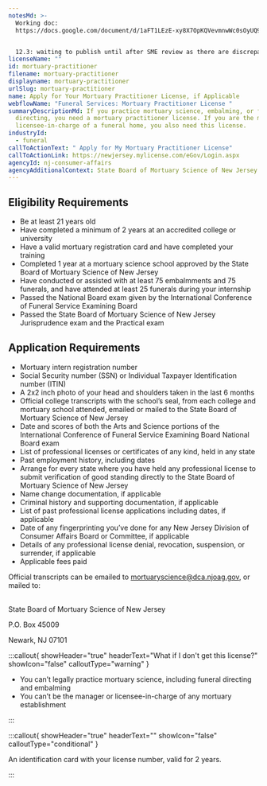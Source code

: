 ```yaml
---
notesMd: >-
  Working doc:
  https://docs.google.com/document/d/1aFT1LEzE-xy8X7OpKQVevmnwWc0sOyUQ9VIQJd2T4fA/edit?tab=t.0


  12.3: waiting to publish until after SME review as there are discrepancies on the MLO test application
licenseName: ""
id: mortuary-practitioner
filename: mortuary-practitioner
displayname: mortuary-practitioner
urlSlug: mortuary-practitioner
name: Apply for Your Mortuary Practitioner License, if Applicable
webflowName: "Funeral Services: Mortuary Practitioner License "
summaryDescriptionMd: If you practice mortuary science, embalming, or funeral
  directing, you need a mortuary practitioner license. If you are the manager or
  licensee-in-charge of a funeral home, you also need this license.
industryId:
  - funeral
callToActionText: " Apply for My Mortuary Practitioner License"
callToActionLink: https://newjersey.mylicense.com/eGov/Login.aspx
agencyId: nj-consumer-affairs
agencyAdditionalContext: State Board of Mortuary Science of New Jersey
---
```

## Eligibility Requirements

* Be at least 21 years old
* Have completed a minimum of 2 years at an accredited college or university 
* Have a valid mortuary registration card and have completed your training
* Completed 1 year at a mortuary science school approved by the State Board of Mortuary Science of New Jersey
* Have conducted or assisted with at least 75 embalmments and 75 funerals, and have attended at least 25 funerals during your internship
* Passed the National Board exam given by the International Conference of Funeral Service Examining Board
* Passed the State Board of Mortuary Science of New Jersey Jurisprudence exam and the Practical exam

## Application Requirements

* Mortuary intern registration number 
* Social Security number (SSN) or Individual Taxpayer Identification number (ITIN)
* A 2x2 inch photo of your head and shoulders taken in the last 6 months
* Official college transcripts with the school’s seal, from each college and mortuary school attended, emailed or mailed to the State Board of Mortuary Science of New Jersey
* Date and scores of both the Arts and Science portions of the International Conference of Funeral Service Examining Board National Board exam
* List of professional licenses or certificates of any kind, held in any state 
* Past employment history, including dates
* Arrange for every state where you have held any professional license to submit verification of good standing directly to the State Board of Mortuary Science of New Jersey
* Name change documentation, if applicable
* Criminal history and supporting documentation, if applicable
* List of past professional license applications including dates, if applicable
* Date of any fingerprinting you’ve done for any New Jersey Division of Consumer Affairs Board or Committee, if applicable 
* Details of any professional license denial, revocation, suspension, or surrender, if applicable
* Applicable fees paid

Official transcripts can be emailed to [mortuaryscience@dca.njoag.gov](mailto:mortuaryscience@dca.njoag.gov), or mailed to:

\
State Board of Mortuary Science of New Jersey

P.O. Box 45009 

Newark, NJ 07101

:::callout{ showHeader="true" headerText="What if I don't get this license?" showIcon="false" calloutType="warning" }

* You can’t legally practice mortuary science, including funeral directing and embalming
* You can’t be the manager or licensee-in-charge of any mortuary establishment

:::

:::callout{ showHeader="true" headerText="" showIcon="false" calloutType="conditional" }

An identification card with your license number, valid for 2 years.

:::